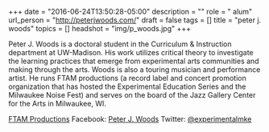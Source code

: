 +++
date = "2016-06-24T13:50:28-05:00"
description = ""
role = " alum"
url_person = "http://peterjwoods.com/"
draft = false
tags = []
title = "peter j. woods"
topics = []
headshot = "img/p_woods.jpg"
+++

Peter J. Woods is a doctoral student in the Curriculum & Instruction department at UW-Madison. His work utilizes critical theory to investigate the learning practices that emerge from experimental arts communities and making through the arts. Woods is also a touring musician and performance artist. He runs FTAM productions (a record label and concert promotion organization that has hosted the Experimental Education Series and the Milwaukee Noise Fest) and serves on the board of the Jazz Gallery Center for the Arts in Milwaukee, WI.

[FTAM Productions](http://ftamproductions.com)
Facebook: [Peter J. Woods](http://facebook.com/peterjwoodsmke)
Twitter: [@experimentalmke](https://twitter.com/experimentalmke)